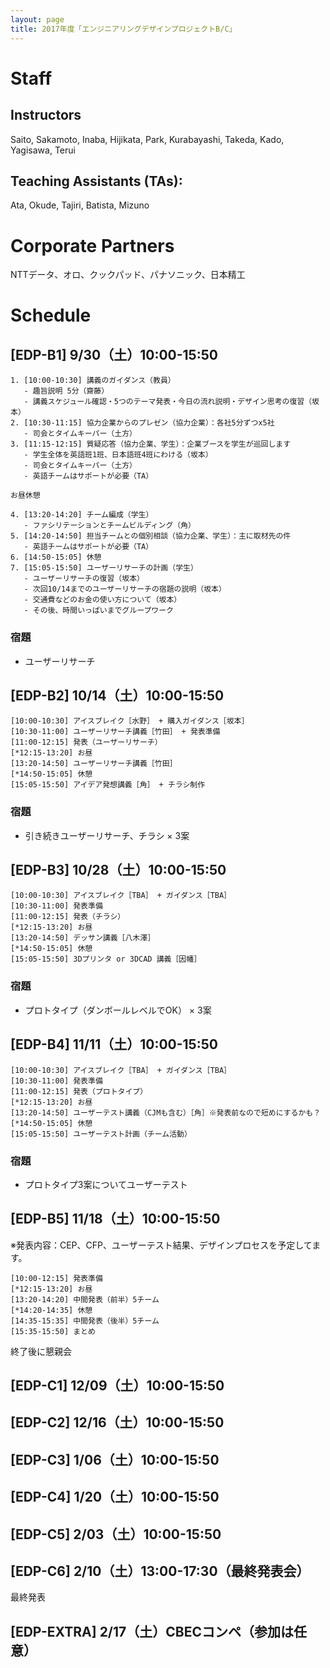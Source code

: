 ```yaml
---
layout: page
title: 2017年度「エンジニアリングデザインプロジェクトB/C」
---
```


# Staff

## Instructors

Saito, Sakamoto, Inaba, Hijikata, Park, Kurabayashi, Takeda, Kado, Yagisawa, Terui

## Teaching Assistants (TAs):

Ata, Okude, Tajiri, Batista, Mizuno

# Corporate Partners

NTTデータ、オロ、クックパッド、パナソニック、日本精工

# Schedule

## [EDP-B1] 9/30（土）10:00-15:50

```
1. [10:00-10:30] 講義のガイダンス（教員）
   - 趣旨説明 5分（齋藤）
   - 講義スケジュール確認・5つのテーマ発表・今日の流れ説明・デザイン思考の復習（坂本）
2. [10:30-11:15] 協力企業からのプレゼン（協力企業）：各社5分ずつx5社
   - 司会とタイムキーパー（土方）
3. [11:15-12:15] 質疑応答（協力企業、学生）：企業ブースを学生が巡回します
   - 学生全体を英語班1班、日本語班4班にわける（坂本）
   - 司会とタイムキーパー（土方）
   - 英語チームはサポートが必要（TA）

お昼休憩

4. [13:20-14:20] チーム編成（学生）
   - ファシリテーションとチームビルディング（角）
5. [14:20-14:50] 担当チームとの個別相談（協力企業、学生）：主に取材先の件
   - 英語チームはサポートが必要（TA）
6. [14:50-15:05] 休憩
7. [15:05-15:50] ユーザーリサーチの計画（学生）
   - ユーザーリサーチの復習（坂本）
   - 次回10/14までのユーザーリサーチの宿題の説明（坂本）
   - 交通費などのお金の使い方について（坂本）
   - その後、時間いっぱいまでグループワーク
```

### 宿題

- ユーザーリサーチ

## [EDP-B2] 10/14（土）10:00-15:50

```
[10:00-10:30] アイスブレイク［水野］ + 購入ガイダンス［坂本］
[10:30-11:00] ユーザーリサーチ講義［竹田］ + 発表準備
[11:00-12:15] 発表（ユーザーリサーチ）
[*12:15-13:20] お昼
[13:20-14:50] ユーザーリサーチ講義［竹田］
[*14:50-15:05] 休憩
[15:05-15:50] アイデア発想講義［角］ + チラシ制作
```

### 宿題

- 引き続きユーザーリサーチ、チラシ × 3案

## [EDP-B3] 10/28（土）10:00-15:50

```
[10:00-10:30] アイスブレイク［TBA］ + ガイダンス［TBA］
[10:30-11:00] 発表準備
[11:00-12:15] 発表（チラシ）
[*12:15-13:20] お昼
[13:20-14:50] デッサン講義［八木澤］
[*14:50-15:05] 休憩
[15:05-15:50] 3Dプリンタ or 3DCAD 講義［因幡］
```

### 宿題

- プロトタイプ（ダンボールレベルでOK） × 3案


## [EDP-B4] 11/11（土）10:00-15:50

```
[10:00-10:30] アイスブレイク［TBA］ + ガイダンス［TBA］
[10:30-11:00] 発表準備
[11:00-12:15] 発表（プロトタイプ）
[*12:15-13:20] お昼
[13:20-14:50] ユーザーテスト講義（CJMも含む）［角］※発表前なので短めにするかも？
[*14:50-15:05] 休憩
[15:05-15:50] ユーザーテスト計画（チーム活動）
```

### 宿題

- プロトタイプ3案についてユーザーテスト


## [EDP-B5] 11/18（土）10:00-15:50

※発表内容：CEP、CFP、ユーザーテスト結果、デザインプロセスを予定してます。

```
[10:00-12:15] 発表準備
[*12:15-13:20] お昼
[13:20-14:20] 中間発表（前半）5チーム
[*14:20-14:35] 休憩
[14:35-15:35] 中間発表（後半）5チーム
[15:35-15:50] まとめ
```

終了後に懇親会


## [EDP-C1] 12/09（土）10:00-15:50

## [EDP-C2] 12/16（土）10:00-15:50

## [EDP-C3] 1/06（土）10:00-15:50

## [EDP-C4] 1/20（土）10:00-15:50

## [EDP-C5] 2/03（土）10:00-15:50

## [EDP-C6] 2/10（土）13:00-17:30（最終発表会）

最終発表

## [EDP-EXTRA] 2/17（土）CBECコンペ（参加は任意）
